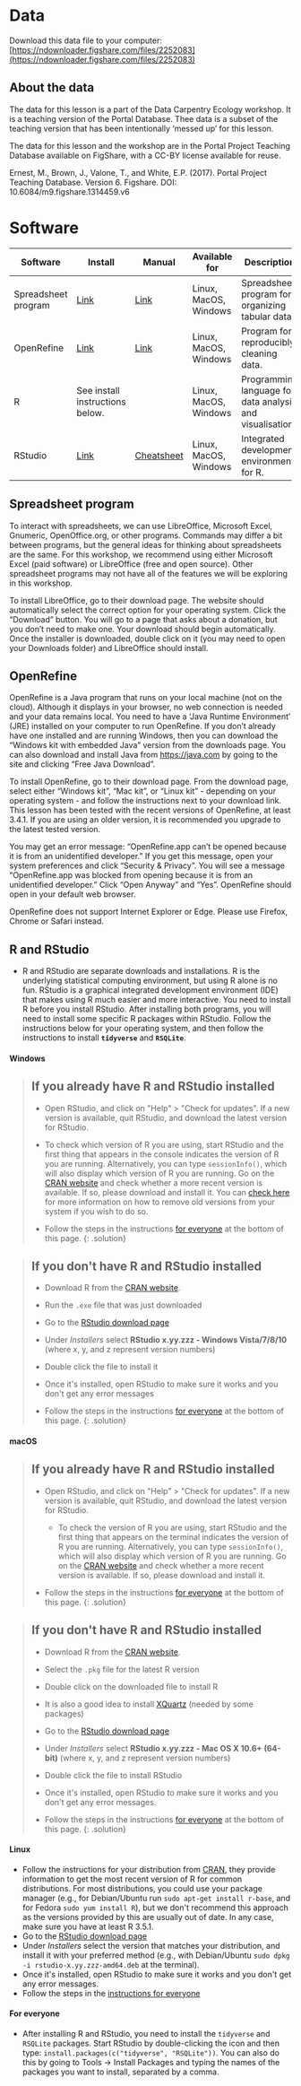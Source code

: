 # Data

Download this data file to your computer: [https://ndownloader.figshare.com/files/2252083](https://ndownloader.figshare.com/files/2252083)

## About the data

The data for this lesson is a part of the Data Carpentry Ecology workshop. It is a teaching version of the Portal Database. Thee data is a subset of the teaching version that has been intentionally ‘messed up’ for this lesson.

The data for this lesson and the workshop are in the Portal Project Teaching Database available on FigShare, with a CC-BY license available for reuse.

Ernest, M., Brown, J., Valone, T., and White, E.P. (2017). Portal Project Teaching Database. Version 6. Figshare. DOI: 10.6084/m9.figshare.1314459.v6


# Software

| Software | Install | Manual | Available for | Description |
| -------- | ------------ | ------ | ------------- | ----------- |
| Spreadsheet program | [Link](https://www.libreoffice.org/download/download/) | [Link](https://documentation.libreoffice.org/en/english-documentation/) | Linux, MacOS, Windows | Spreadsheet program for organizing tabular data. |
| OpenRefine |[Link](http://openrefine.org/download.html) | [Link](http://openrefine.org/documentation.html) | Linux, MacOS, Windows | Program for reproducibly cleaning data. |
| R | See install instructions below. | | Linux, MacOS, Windows | Programming language for data analysis and visualisation. |
| RStudio | [Link](https://www.rstudio.com/products/rstudio/download/#download) | [Cheatsheet](https://github.com/rstudio/cheatsheets/raw/master/rstudio-ide.pdf) | Linux, MacOS, Windows| Integrated development environment for R. |

## Spreadsheet program

To interact with spreadsheets, we can use LibreOffice, Microsoft Excel, Gnumeric, OpenOffice.org, or other programs. Commands may differ a bit between programs, but the general ideas for thinking about spreadsheets are the same. For this workshop, we recommend using either Microsoft Excel (paid software) or LibreOffice (free and open source). Other spreadsheet programs may not have all of the features we will be exploring in this workshop.

To install LibreOffice, go to their download page. The website should automatically select the correct option for your operating system. Click the “Download” button. You will go to a page that asks about a donation, but you don’t need to make one. Your download should begin automatically. Once the installer is downloaded, double click on it (you may need to open your Downloads folder) and LibreOffice should install.

## OpenRefine

OpenRefine is a Java program that runs on your local machine (not on the cloud). Although it displays in your browser, no web connection is needed and your data remains local. You need to have a ‘Java Runtime Environment’ (JRE) installed on your computer to run OpenRefine. If you don’t already have one installed and are running Windows, then you can download the “Windows kit with embedded Java” version from the downloads page. You can also download and install Java from https://java.com by going to the site and clicking “Free Java Download”.

To install OpenRefine, go to their download page. From the download page, select either “Windows kit”, “Mac kit”, or “Linux kit” - depending on your operating system - and follow the instructions next to your download link. This lesson has been tested with the recent versions of OpenRefine, at least 3.4.1. If you are using an older version, it is recommended you upgrade to the latest tested version.

You may get an error message: “OpenRefine.app can’t be opened because it is from an unidentified developer.” If you get this message, open your system preferences and click “Security & Privacy”. You will see a message “OpenRefine.app was blocked from opening because it is from an unidentified developer.” Click “Open Anyway” and “Yes”. OpenRefine should open in your default web browser.

OpenRefine does not support Internet Explorer or Edge. Please use Firefox, Chrome or Safari instead.

## R and RStudio

* R and RStudio are separate downloads and installations. R is the
underlying statistical computing environment, but using R alone is no
fun. RStudio is a graphical integrated development environment (IDE) that makes
using R much easier and more interactive. You need to install R before you
install RStudio. After installing both programs, you will need to install 
some specific R packages within RStudio. Follow the instructions below for
your operating system, and then follow the instructions to install
**`tidyverse`** and **`RSQLite`**.

#### Windows

> ## If you already have R and RStudio installed
>
> * Open RStudio, and click on "Help" > "Check for updates". If a new version is
> available, quit RStudio, and download the latest version for RStudio.
> * To check which version of R you are using, start RStudio and the first thing
>  that appears in the console indicates the version of R you are
>  running. Alternatively, you can type `sessionInfo()`, which will also display
>  which version of R you are running. Go on
>  the [CRAN website](https://cran.r-project.org/bin/windows/base/) and check
> whether a more recent version is available. If so, please download and install
> it. You can [check here](https://cran.r-project.org/bin/windows/base/rw-FAQ.html#How-do-I-UNinstall-R_003f) for
> more information on how to remove old versions from your system if you wish to do so.
>
> * Follow the steps in the instructions [for everyone](#for-everyone) at the
>   bottom of this page.
{: .solution}

> ## If you don't have R and RStudio installed
>
> * Download R from
>  the [CRAN website](https://cran.r-project.org/bin/windows/base/release.htm).
> * Run the `.exe` file that was just downloaded
> * Go to the [RStudio download page](https://www.rstudio.com/products/rstudio/download/#download)
> * Under *Installers* select **RStudio x.yy.zzz - Windows Vista/7/8/10** (where x, y, and z represent version numbers)
> * Double click the file to install it
> * Once it's installed, open RStudio to make sure it works and you don't get any
> error messages
>
> * Follow the steps in the instructions [for everyone](#for-everyone) at the
>   bottom of this page.
{: .solution}


#### macOS

> ## If you already have R and RStudio installed
>
> * Open RStudio, and click on "Help" > "Check for updates". If a new version is
>	available, quit RStudio, and download the latest version for RStudio.
>	* To check the version of R you are using, start RStudio and the first thing
>	  that appears on the terminal indicates the version of R you are running. Alternatively, you can type `sessionInfo()`, which will 
>	also display which version of R you are running. Go on
>	  the [CRAN website](https://cran.r-project.org/bin/macosx/) and check
>	  whether a more recent version is available. If so, please download and install
>	  it.
>
> * Follow the steps in the instructions [for everyone](#for-everyone) at the
>   bottom of this page.
{: .solution}

> ## If you don't have R and RStudio installed
>
> * Download R from
>   the [CRAN website](https://cran.r-project.org/bin/macosx/).
> * Select the `.pkg` file for the latest R version
> * Double click on the downloaded file to install R
> * It is also a good idea to install [XQuartz](https://www.xquartz.org/) (needed
>   by some packages)
> * Go to the [RStudio download page](https://www.rstudio.com/products/rstudio/download/#download)
> * Under *Installers* select **RStudio x.yy.zzz - Mac OS X 10.6+ (64-bit)**
>   (where x, y, and z represent version numbers)
> * Double click the file to install RStudio
> * Once it's installed, open RStudio to make sure it works and you don't get any
>   error messages.
>
> * Follow the steps in the instructions [for everyone](#for-everyone) at the
>   bottom of this page.
{: .solution}

#### Linux

* Follow the instructions for your distribution
 from [CRAN](https://cloud.r-project.org/bin/linux), they provide information
 to get the most recent version of R for common distributions. For most
 distributions, you could use your package manager (e.g., for Debian/Ubuntu run
 `sudo apt-get install r-base`, and for Fedora `sudo yum install R`), but we
 don't recommend this approach as the versions provided by this are
 usually out of date. In any case, make sure you have at least R 3.5.1.
* Go to the [RStudio download
  page](https://www.rstudio.com/products/rstudio/download/#download)
* Under *Installers* select the version that matches your distribution, and
   install it with your preferred method (e.g., with Debian/Ubuntu `sudo dpkg -i
   rstudio-x.yy.zzz-amd64.deb` at the terminal).
* Once it's installed, open RStudio to make sure it works and you don't get any
   error messages.
* Follow the steps in the [instructions for everyone](#for-everyone)


#### For everyone

* After installing R and RStudio, you need to install the `tidyverse` and
`RSQLite` packages. Start RStudio by double-clicking the icon and then type:
  `install.packages(c("tidyverse", "RSQLite"))`. You can also do this by going to Tools -> Install Packages and 
  typing the names of the packages you want to install, separated by a comma.
  
